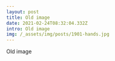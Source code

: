 ```yaml
---
layout: post
title: Old image
date: 2021-02-24T08:32:04.332Z
intro: Old image
img: /_assets/img/posts/1901-hands.jpg
---
```

Old image